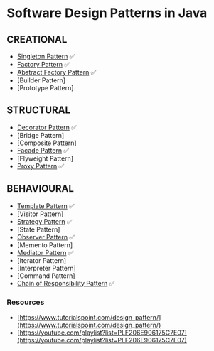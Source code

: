 # Software Design Patterns in Java

## CREATIONAL
- [Singleton Pattern](Software%20Design%20Patterns/CREATIONAL/Singleton%20Pattern) ✅
- [Factory Pattern](Software%20Design%20Patterns/CREATIONAL/Factory%20Pattern) ✅
- [Abstract Factory Pattern](Software%20Design%20Patterns/CREATIONAL/Abstract%20Factory%20Pattern) ✅
- [Builder Pattern]
- [Prototype Pattern]

## STRUCTURAL
- [Decorator Pattern](Software%20Design%20Patterns/STRUCTURAL/Decorator%20Pattern) ✅
- [Bridge Pattern]
- [Composite Pattern]
- [Facade Pattern](Software%20Design%20Patterns/STRUCTURAL/Facade%20Pattern) ✅
- [Flyweight Pattern]
- [Proxy Pattern](Software%20Design%20Patterns/STRUCTURAL/Proxy%20Pattern) ✅

## BEHAVIOURAL
- [Template Pattern](Software%20Design%20Patterns/BEHAVIOURAL/Template%20Pattern) ✅
- [Visitor Pattern]
- [Strategy Pattern](Software%20Design%20Patterns/BEHAVIOURAL/Strategy%20Pattern) ✅
- [State Pattern]
- [Observer Pattern](Software%20Design%20Patterns/BEHAVIOURAL/Observer%20Pattern) ✅
- [Memento Pattern]
- [Mediator Pattern](Software%20Design%20Patterns/BEHAVIOURAL/Mediator%20Pattern) ✅
- [Iterator Pattern]
- [Interpreter Pattern]
- [Command Pattern]
- [Chain of Responsibility Pattern](Software%20Design%20Patterns/BEHAVIOURAL/Chain%20of%20Responsibility%20Pattern) ✅


### Resources
- [https://www.tutorialspoint.com/design_pattern/](https://www.tutorialspoint.com/design_pattern/)
- [https://youtube.com/playlist?list=PLF206E906175C7E07](https://youtube.com/playlist?list=PLF206E906175C7E07)